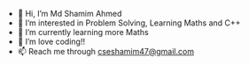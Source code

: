 - 👋 Hi, I’m Md Shamim Ahmed
- 👀 I’m interested in Problem Solving, Learning Maths and C++
- 🌱 I’m currently learning more Maths
- 💞️ I’m love coding!!
- 📫 Reach me through cseshamim47@gmail.com

<!---
cseshamim47/cseshamim47 is a ✨ special ✨ repository because its `README.md` (this file) appears on your GitHub profile.
You can click the Preview link to take a look at your changes.
--->
